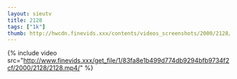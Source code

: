 ```yaml
--- 
layout: sieutv
title: 2128
tags: ["1k"]
thumb: http://hwcdn.finevids.xxx/contents/videos_screenshots/2000/2128/preview.mp4.jpg
---
```

{% include video src="http://www.finevids.xxx/get_file/1/83fa8e1b499d774db9294bfb9734f2cf/2000/2128/2128.mp4/" %} 
